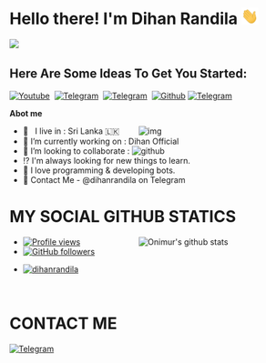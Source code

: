 <!-- MY TITTLE -->

# Hello there! I'm Dihan Randila <img src="https://raw.githubusercontent.com/ABSphreak/ABSphreak/master/gifs/Hi.gif" width="30px">

<a href="https://github.com/dihanofficial"><img align="centre" src="https://raw.githubusercontent.com/dihanofficial/dihanofficial/main/img/Header.jpg"> </a>
## Here Are Some Ideas To Get You Started:


<!-- BADGES -->

[![Youtube](https://img.shields.io/badge/YouTube%20Channel-ff0000?style=flat&labelColor=224242&logoColor=white&for-the-badge&logo=youtube)](https://www.youtube.com/channel/UCJYoog0kYNDridrBlcvwMoQ)&nbsp;
[![Telegram](https://img.shields.io/badge/Telegram-Dihan%20Offcial-blue)](https://t.me/dihanofficial)&nbsp;
[![Telegram](https://img.shields.io/badge/Telegram-Dihan%20Offcial%20Support-blue)](https://dihan_official)&nbsp;
[![Github](https://img.shields.io/badge/Github-000000?style=style=flat&labelColor=224242&logoColor=white&for-the-badge&logo=github)](https://github.com/dihanofficial)
[![Telegram](https://img.shields.io/badge/Telegram-Contact%20Me-blue)](https://t.me/dihanrandila)&nbsp;

<!-- INFO -->

**Abot me**

<!-- IMG -->

<img width="55%" align="right" alt="img " src="https://raw.githubusercontent.com/onimur/.github/master/.resources/git-header.svg" />

-  🚶‍ &nbsp; I live in : Sri Lanka 🇱🇰  <br>
-  🔭 I’m currently working on : Dihan Official  <br>
-  👯 I’m looking to collaborate : ![github](https://img.shields.io/badge/On-Github-black)  <br>
-  ⁉️ I'm always looking for new things to learn.
-  🦾 I love programming & developing bots.
-  🤖 Contact Me - @dihanrandila on Telegram

<!-- STATS -->

# MY SOCIAL GITHUB STATICS

<a href="https://github.com/dihanofficial/handle-path-oz">
    <img width="55%" align="right" alt="Onimur's github stats" src="https://github-readme-stats.vercel.app/api?username=dihanofficial&show_icons=true&theme=midnight-purple" />
  </a>

- [![Profile views](https://gpvc.arturio.dev/dihanrandila1)](https://gpvc.arturio.dev/dihanrandila1)
- [![GitHub followers](https://img.shields.io/github/followers/dihanrandila1.svg?style=social&label=Follow&maxAge=2592000)](https://github.com/dihanrandila1?tab=followers)
- <p align="left"> <a href="https://github.com/dihanrandil1"><img src="https://github-profile-trophy.vercel.app/?username=dihanofficial&no-bg=true" alt="dihanrandila" /></a> </p>

&nbsp;



# CONTACT ME

[![Telegram](https://img.shields.io/badge/Telegram-003245?style=flat&labelColor=224242&logoColor=white&for-the-badge&logo=telegram)](https://t.me/dihanofficial)&nbsp;

